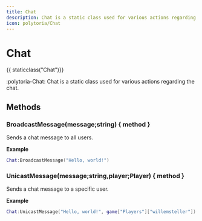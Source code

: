 ```yaml
---
title: Chat
description: Chat is a static class used for various actions regarding the chat.
icon: polytoria/Chat
---
```


# Chat

{{ staticclass("Chat")}}

:polytoria-Chat: Chat is a static class used for various actions regarding the chat.

## Methods

### BroadcastMessage(message;string) { method }

Sends a chat message to all users.

**Example**

```lua
Chat:BroadcastMessage("Hello, world!")
```

### UnicastMessage(message;string,player;Player) { method }

Sends a chat message to a specific user.

**Example**

```lua
Chat:UnicastMessage("Hello, world!", game["Players"]["willemsteller"])
```
